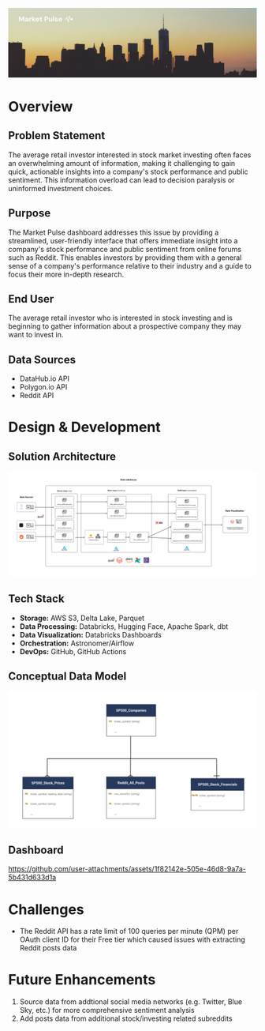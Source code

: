 ![Market Pulse Logo](./docs/market-pulse-header.png)

# Overview

## Problem Statement
The average retail investor interested in stock market investing often faces an overwhelming amount of information, making it challenging to gain quick, actionable insights into a company's stock performance and public sentiment. This information overload can lead to decision paralysis or uninformed investment choices. 

## Purpose
The Market Pulse dashboard addresses this issue by providing a streamlined, user-friendly interface that offers immediate insight into a company's stock performance and public sentiment from online forums such as Reddit. This enables investors by providing them with a general sense of a company's performance relative to their industry and a guide to focus their more in-depth research.

## End User
The average retail investor who is interested in stock investing and is beginning
to gather information about a prospective company they may want to invest in.

## Data Sources
- DataHub.io API
- Polygon.io API
- Reddit API

# Design & Development

## Solution Architecture
![Solution Architecture Diagram](./docs/solution-architecture-v2.png)

## Tech Stack
- **Storage:** AWS S3, Delta Lake, Parquet
- **Data Processing:** Databricks, Hugging Face, Apache Spark, dbt
- **Data Visualization:** Databricks Dashboards
- **Orchestration:** Astronomer/Airflow
- **DevOps:** GitHub, GitHub Actions

## Conceptual Data Model
![Conceptual Data Model Diagram](./docs/conceptual-data-model.png)

## Dashboard
https://github.com/user-attachments/assets/1f82142e-505e-46d8-9a7a-5b431d633d1a

# Challenges
- The Reddit API has a rate limit of 100 queries per minute (QPM) per OAuth client ID for
their Free tier which caused issues with extracting Reddit posts data

# Future Enhancements
1. Source data from addtional social media networks (e.g. Twitter, Blue Sky, etc.) for more comprehensive sentiment analysis
2. Add posts data from additional stock/investing related subreddits
